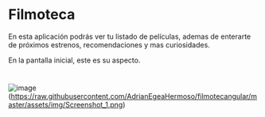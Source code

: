 # Filmoteca

En esta aplicación podrás ver tu listado de películas, ademas de enterarte de próximos estrenos, recomendaciones y mas curiosidades.

En la pantalla inicial, este es su aspecto.
#
![image](https://drive.google.com/file/d/1mBncNd5xRdJhWnsoKnjnXXeZ5-qv4l4G/view?usp=sharing)
(https://raw.githubusercontent.com/AdrianEgeaHermoso/filmotecangular/master/assets/img/Screenshot_1.png)





